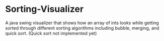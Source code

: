 # Sorting-Visualizer
A java swing visualizer that shows how an array of ints looks while getting sorted through different sorting algorithms including bubble, merging, and quick sort. (Quick sort not implemented yet)

